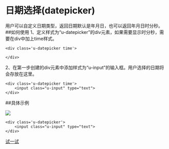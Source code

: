 # 日期选择(datepicker)
用户可以自定义日期类型，返回日期默认是年月日，也可以返回年月日时分秒。
##如何使用
1、定义样式为“u-datepicker”的div元素，如果需要显示时分秒，需要在div中加上time样式。
	
	<div class='u-datepicker time'>
        
    </div>
2、在第一步创建的div元素中添加样式为“u-input”的输入框。用户选择的日期将会存放在这里。

	<div class='u-datepicker time'>
        <input class="u-input" type="text">
    </div>

##具体示例

![](../../static/img/plugins/date1.png)

	<div class='u-datepicker'>
        <input class="u-input" type="text">
    </div>



[试一试](http://iuap.yonyou.com/fe/demo/#/demos/ui/datetime/date "试一试")










